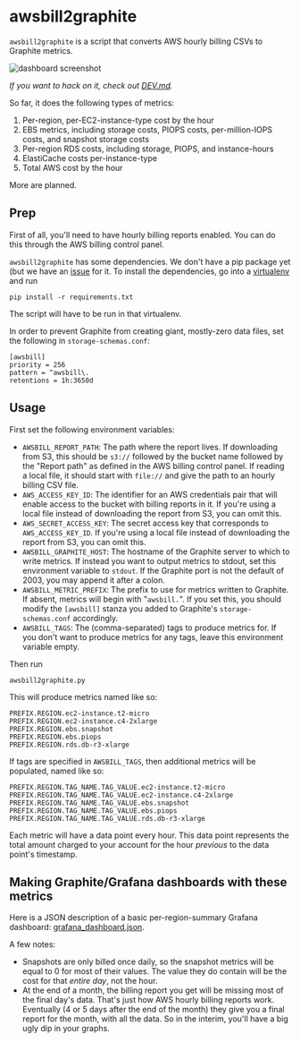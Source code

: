 # awsbill2graphite

`awsbill2graphite` is a script that converts AWS hourly billing CSVs to Graphite metrics.

![dashboard screenshot](https://raw.githubusercontent.com/danslimmon/awsbill2graphite/master/static/dashboard.png)

_If you want to hack on it, check out [DEV.md](https://github.com/danslimmon/awsbill2graphite/blob/master/DEV.md)._

So far, it does the following types of metrics:

1. Per-region, per-EC2-instance-type cost by the hour
2. EBS metrics, including storage costs, PIOPS costs, per-million-IOPS costs, and snapshot
   storage costs
3. Per-region RDS costs, including storage, PIOPS, and instance-hours
4. ElastiCache costs per-instance-type
5. Total AWS cost by the hour

More are planned.


## Prep

First of all, you'll need to have hourly billing reports enabled. You can do this
through the AWS billing control panel.

`awsbill2graphite` has some dependencies. We don't have a pip package yet (but we
have an [issue](https://github.com/danslimmon/awsbill2graphite/issues/1) for it. To
install the dependencies, go into a
[virtualenv](http://docs.python-guide.org/en/latest/dev/virtualenvs/) and run

    pip install -r requirements.txt

The script will have to be run in that virtualenv.

In order to prevent Graphite from creating giant, mostly-zero data files, set the
following in `storage-schemas.conf`:

    [awsbill]
    priority = 256
    pattern = ^awsbill\.
    retentions = 1h:3650d

## Usage

First set the following environment variables:

* `AWSBILL_REPORT_PATH`: The path where the report lives. If downloading from S3, this
  should be `s3://` followed by the bucket name followed by the "Report path" as defined
  in the AWS billing control panel. If reading a local file, it should start with
 `file://` and give the path to an hourly billing CSV file.
* `AWS_ACCESS_KEY_ID`: The identifier for an AWS credentials pair that will enable access
  to the bucket with billing reports in it. If you're using a local file instead of
  downloading the report from S3, you can omit this.
* `AWS_SECRET_ACCESS_KEY`: The secret access key that corresponds to `AWS_ACCESS_KEY_ID`.
  If you're using a local file instead of downloading the report from S3, you can omit
  this.
* `AWSBILL_GRAPHITE_HOST`: The hostname of the Graphite server to which to write metrics.
  If instead you want to output metrics to stdout, set this environment variable to
  `stdout`. If the Graphite port is not the default of 2003, you may append it after a
  colon.
* `AWSBILL_METRIC_PREFIX`: The prefix to use for metrics written to Graphite. If absent,
  metrics will begin with "`awsbill.`". If you set this, you should modify the `[awsbill]`
  stanza you added to Graphite's `storage-schemas.conf` accordingly.
* `AWSBILL_TAGS`: The (comma-separated) tags to produce metrics for. If you don't want
  to produce metrics for any tags, leave this environment variable empty.

Then run

    awsbill2graphite.py

This will produce metrics named like so:

    PREFIX.REGION.ec2-instance.t2-micro
    PREFIX.REGION.ec2-instance.c4-2xlarge
    PREFIX.REGION.ebs.snapshot
    PREFIX.REGION.ebs.piops
    PREFIX.REGION.rds.db-r3-xlarge

If tags are specified in `AWSBILL_TAGS`, then additional metrics will be populated, named
like so:

    PREFIX.REGION.TAG_NAME.TAG_VALUE.ec2-instance.t2-micro
    PREFIX.REGION.TAG_NAME.TAG_VALUE.ec2-instance.c4-2xlarge
    PREFIX.REGION.TAG_NAME.TAG_VALUE.ebs.snapshot
    PREFIX.REGION.TAG_NAME.TAG_VALUE.ebs.piops
    PREFIX.REGION.TAG_NAME.TAG_VALUE.rds.db-r3-xlarge

Each metric will have a data point every hour. This data point represents the total amount
charged to your account for the hour _previous_ to the data point's timestamp.

## Making Graphite/Grafana dashboards with these metrics

Here is a JSON description of a basic per-region-summary Grafana dashboard: [grafana_dashboard.json](https://github.com/danslimmon/awsbill2graphite/blob/master/static/grafana_dashboard.json).

A few notes:

* Snapshots are only billed once daily, so the snapshot metrics will be equal to 0 for
  most of their values. The value they do contain will be the cost for that _entire day_,
  not the hour.
* At the end of a month, the billing report you get will be missing most of the final
  day's data. That's just how AWS hourly billing reports work. Eventually (4 or 5 days
  after the end of the month) they give you a final report for the month, with all the
  data. So in the interim, you'll have a big ugly dip in your graphs.
